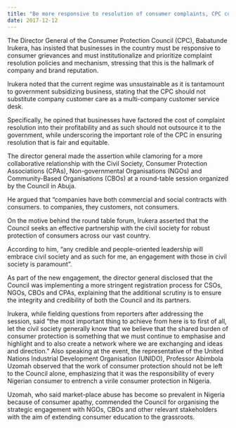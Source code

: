 ```yaml
---
title: "Be more responsive to resolution of consumer complaints, CPC counsels businesses"
date: 2017-12-12
---
```

The Director General of the Consumer Protection Council (CPC), Babatunde Irukera, has insisted that businesses in the country must be responsive to consumer grievances and must institutionalize and prioritize complaint resolution policies and mechanism, stressing that this is the hallmark of company and brand reputation.

Irukera noted that the current regime was unsustainable as it is tantamount to government subsidizing business, stating that the CPC should not substitute company customer care as a multi-company customer service desk.

Specifically, he opined that businesses have factored the cost of complaint resolution into their profitability and as such should not outsource it to the government, while underscoring the important role of the CPC in ensuring resolution that is fair and equitable.

The director general made the assertion while clamoring for a more collaborative relationship with the Civil Society, Consumer Protection Associations (CPAs), Non-governmental Organisations (NGOs) and Community-Based Organisations (CBOs) at a round-table session organized by the Council in Abuja.

He argued that “companies have both commercial and social contracts with consumers. to companies, they customers, not consumers.

On the motive behind the round table forum, Irukera asserted that the Council seeks an effective partnership with the civil society for robust protection of consumers across our vast country.

According to him, “any credible and people-oriented leadership will embrace civil society and as such for me, an engagement with those in civil society is paramount”.

As part of the new engagement, the director general disclosed that the Council was implementing a more stringent registration process for CSOs, NGOs, CBOs and CPAs, explaining that the additional scrutiny is to ensure the integrity and credibility of both the Council and its partners.

Irukera, while fielding questions from reporters after addressing the session, said “the most important thing to achieve from here is to first of all, let the civil society generally know that we believe that the shared burden of consumer protection is something that we must continue to emphasise and highlight and to also create a network where we are exchanging and ideas and direction.” Also speaking at the event, the representative of the United Nations Industrial Development Organisation (UNIDO), Professor Abimbola Uzomah observed that the work of consumer protection should not be left to the Council alone, emphasizing that it was the responsibility of every Nigerian consumer to entrench a virile consumer protection in Nigeria.

Uzomah, who said market-place abuse has become so prevalent in Nigeria because of consumer apathy, commended the Council for organising the strategic engagement with NGOs, CBOs and other relevant stakeholders with the aim of extending consumer education to the grassroots.